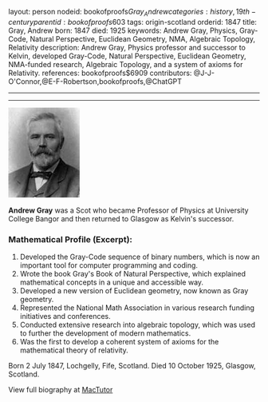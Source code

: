 layout: person
nodeid: bookofproofs$Gray_Andrew
categories: history,19th-century
parentid: bookofproofs$603
tags: origin-scotland
orderid: 1847
title: Gray, Andrew
born: 1847
died: 1925
keywords: Andrew Gray, Physics, Gray-Code, Natural Perspective, Euclidean Geometry, NMA, Algebraic Topology, Relativity
description: Andrew Gray, Physics professor and successor to Kelvin, developed Gray-Code, Natural Perspective, Euclidean Geometry, NMA-funded research, Algebraic Topology, and a system of axioms for Relativity.
references: bookofproofs$6909
contributors: @J-J-O'Connor,@E-F-Robertson,bookofproofs,@ChatGPT

---



---

![Gray_Andrew.jpg](https://github.com/bookofproofs/bookofproofs.github.io/blob/main/_sources/_assets/images/portraits/Gray_Andrew.jpg?raw=true)

**Andrew Gray** was a Scot who became Professor of Physics at University College Bangor and then returned to Glasgow as Kelvin's successor.

### Mathematical Profile (Excerpt):
1. Developed the Gray-Code sequence of binary numbers, which is now an important tool for computer programming and coding. 
2. Wrote the book Gray's Book of Natural Perspective, which explained mathematical concepts in a unique and accessible way.
3. Developed a new version of Euclidean geometry, now known as Gray geometry.
4. Represented the National Math Association in various research funding initiatives and conferences. 
5. Conducted extensive research into algebraic topology, which was used to further the development of modern mathematics.
6. Was the first to develop a coherent system of axioms for the mathematical theory of relativity.

Born 2 July 1847, Lochgelly, Fife, Scotland. Died 10 October 1925, Glasgow, Scotland.

View full biography at [MacTutor](https://mathshistory.st-andrews.ac.uk/Biographies/Gray_Andrew/)
